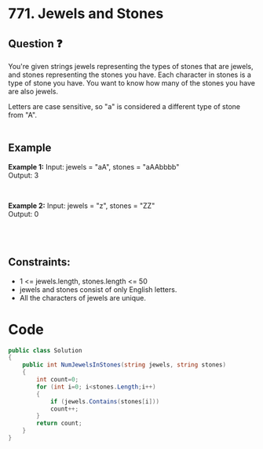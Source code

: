# 771. Jewels and Stones
## Question ❓ <br>
You're given strings jewels representing the types of stones that are jewels, and stones representing the stones you have. Each character in stones is a type of stone you have. You want to know how many of the stones you have are also jewels.

Letters are case sensitive, so "a" is considered a different type of stone from "A".
<br><br>

## Example

__Example 1:__
Input: jewels = "aA", stones = "aAAbbbb"   
Output: 3     

<br>

__Example 2:__  Input: jewels = "z", stones = "ZZ"  
Output: 0    

<br>



      
<br>
  
## Constraints:

- 1 <= jewels.length, stones.length <= 50
- jewels and stones consist of only English letters.
- All the characters of jewels are unique.

# Code
```C#
public class Solution
{
    public int NumJewelsInStones(string jewels, string stones)
    {
        int count=0;
        for (int i=0; i<stones.Length;i++)
        {
            if (jewels.Contains(stones[i]))
            count++;
        }
        return count;
    }
}
```
